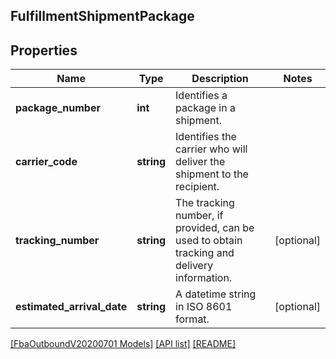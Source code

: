## FulfillmentShipmentPackage

## Properties

Name | Type | Description | Notes
------------ | ------------- | ------------- | -------------
**package_number** | **int** | Identifies a package in a shipment. |
**carrier_code** | **string** | Identifies the carrier who will deliver the shipment to the recipient. |
**tracking_number** | **string** | The tracking number, if provided, can be used to obtain tracking and delivery information. | [optional]
**estimated_arrival_date** | **string** | A datetime string in ISO 8601 format. | [optional]

[[FbaOutboundV20200701 Models]](../) [[API list]](../../Api) [[README]](../../../README.md)
